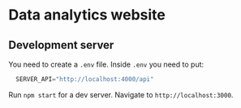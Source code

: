 # Data analytics website

## Development server

You need to create a `.env` file.
Inside `.env` you need to put: 
```js
  SERVER_API="http://localhost:4000/api"
```

Run `npm start` for a dev server. 
Navigate to `http://localhost:3000`.
